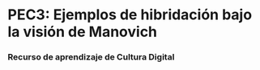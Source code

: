 # PEC3: Ejemplos de hibridación bajo la visión de Manovich

### Recurso de aprendizaje de Cultura Digital 
